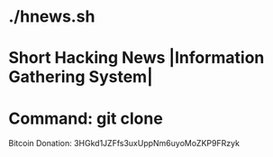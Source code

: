 # ./hnews.sh

# Short Hacking News |Information Gathering System|
# Command: git clone 

Bitcoin Donation: 3HGkd1JZFfs3uxUppNm6uyoMoZKP9FRzyk 
